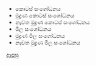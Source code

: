 * කොටස් සංශෝධනය
* මුද්‍රණ කොටස් සංශෝධනය
* නැවත මුද්‍රණ කොටස් සංශෝධනය
* මිල සංශෝධනය
* මුද්‍රණ මිල සංශෝධනය
* නැවත මුද්‍රණ මිල සංශෝධනය

[ආපසු](https://github.com/hmislk/hmis/wiki/%E0%B7%86%E0%B7%8F%E0%B6%B8%E0%B7%83%E0%B7%92%E0%B6%BA)
